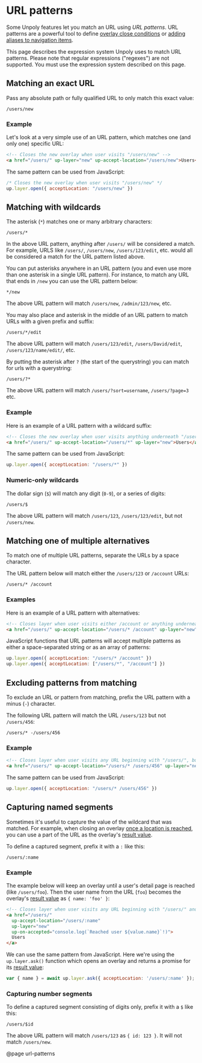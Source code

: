 URL patterns
============

Some Unpoly features let you match an URL using *URL patterns*. URL patterns are a powerful tool to define [overlay close conditions](/closing-overlays#close-conditions) or [adding aliases to navigation items](/a-up-alias).

This page describes the expression system Unpoly uses to match URL patterns. Please note that regular expressions ("regexes") are not supported. You must use the expression system described on this page.

## Matching an exact URL

Pass any absolute path or fully qualified URL to only match this exact value:

```text
/users/new
```

### Example

Let's look at a very simple use of an URL pattern, which matches one (and only one) specific URL:

```html
<!-- Closes the new overlay when user visits "/users/new" -->
<a href="/users/" up-layer="new" up-accept-location="/users/new">Users</a>
```

The same pattern can be used from JavaScript:

```js
/* Closes the new overlay when user visits "/users/new" */
up.layer.open({ acceptLocation: "/users/new" })
```

## Matching with wildcards

The asterisk (`*`) matches one or many arbitrary characters:

```text
/users/*
```

In the above URL pattern, anything after `/users/` will be considered a match. For example, URLS like `/users/`, `/users/new`, `/users/123/edit`, etc. would all be considered a match for the URL pattern listed above.

You can put asterisks anywhere in an URL pattern (you and even use more than one asterisk in a single URL pattern). For instance, to match any URL that ends in `/new` you can use the URL pattern below:

```text
*/new
```

The above URL pattern will match `/users/new`, `/admin/123/new`, etc.

You may also place and asterisk in the middle of an URL pattern to match URLs with a given prefix and suffix:

```text
/users/*/edit
```

The above URL pattern will match `/users/123/edit`, `/users/David/edit`, `/users/123/name/edit/`, etc.

By putting the asterisk after `?` (the start of the querystring) you can match for urls with a querystring:

```text
/users/?*
```

The above URL pattern will match `/users/?sort=username`, `/users/?page=3` etc.

### Example

Here is an example of a URL pattern with a wildcard suffix:

```html
<!-- Closes the new overlay when user visits anything underneath "/users/" -->
<a href="/users/" up-accept-location="/users/*" up-layer="new">Users</a>
```

The same pattern can be used from JavaScript:

```js
up.layer.open({ acceptLocation: "/users/*" })
```

### Numeric-only wildcards

The dollar sign (`$`) will match any digit (`0-9`), or a series of digits:

```text
/users/$
```

The above URL pattern will match `/users/123`, `/users/123/edit`, but not `/users/new`.


## Matching one of multiple alternatives

To match one of multiple URL patterns, separate the URLs by a space character.

The URL pattern below will match either the `/users/123` or `/account` URLs:

```text
/users/* /account
```

### Examples

Here is an example of a URL pattern with alternatives:

```html
<!-- Closes layer when user visits either /account or anything underneath "/users/" -->
<a href="/users/" up-accept-location="/users/* /account" up-layer="new">Users</a>
```

JavaScript functions that URL patterns will accept multiple patterns
as either a space-separated string or as an array of patterns:

```js
up.layer.open({ acceptLocation: "/users/* /account" })
up.layer.open({ acceptLocation: ["/users/*", "/account"] })
```

## Excluding patterns from matching

To exclude an URL or pattern from matching, prefix the URL pattern with a minus (`-`) character.

The following URL pattern will match the URL `/users/123` but not `/users/456`:

```text
/users/* -/users/456
```

### Example

```html
<!-- Closes layer when user visits any URL beginning with "/users/", but not "/users/456" -->
<a href="/users/" up-accept-location="/users/* /users/456" up-layer="new">Users</a>
```

The same pattern can be used from JavaScript:

```js
up.layer.open({ acceptLocation: "/users/* /users/456" })
```

## Capturing named segments

Sometimes it's useful to capture the value of the wildcard that was matched.
For example, when closing an overlay [once a location is reached](/closing-overlays#location-condition),
you can use a part of the URL as the overlay's [result value](/closing-overlays#overlay-result-values).

To define a captured segment, prefix it with a `:` like this:

```text
/users/:name
```

### Example

The example below will keep an overlay until a user's detail page is reached (like `/users/foo`).
Then the user name from the URL (`foo`) becomes the overlay's [result value](/closing-overlays#overlay-result-values) as `{ name: 'foo' }`:

```html
<!-- Closes layer when user visits any URL beginning with "/users/" and captures the suffix as { name } -->
<a href="/users/"
  up-accept-location="/users/:name"
  up-layer="new"
  up-on-accepted="console.log(`Reached user ${value.name}`!)">
  Users
</a>
```

We can use the same pattern from JavaScript. Here we're using the `up.layer.ask()` function which opens an overlay
and returns a promise for its [result value](/closing-overlays#overlay-result-values):

```js
var { name } = await up.layer.ask({ acceptLocation: '/users/:name' });
```

### Capturing number segments

To define a captured segment consisting of digits only, prefix it with a `$` like this:

```text
/users/$id
```

The above URL pattern will match `/users/123` as `{ id: 123 }`. It will not match `/users/new`.





@page url-patterns
